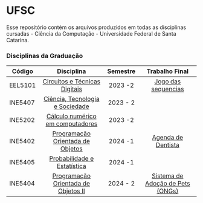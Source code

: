 # UFSC

Esse repositório contém os arquivos produzidos em todas as disciplinas cursadas - Ciência da Computação - Universidade Federal de Santa Catarina.

### Disciplinas da Graduação


| Código  | Disciplina                | Semestre | Trabalho Final |
| ------  | :-----------------------: | :--------: | :-------------: |
| EEL5101 | [Circuitos e Técnicas Digitais](https://github.com/pamelamontteiro/UFSC/tree/main/EEL5105) | 2023 -2 | [Jogo das sequencias](https://github.com/pamelamontteiro/UFSC/tree/main/EEL5105/Jogo%20das%20sequencias)|
| INE5407 | [Ciência, Tecnologia e Sociedade](https://github.com/pamelamontteiro/UFSC/tree/main/INE5407) | 2023 - 2|
| INE5202 | [Cálculo numérico em computadores](https://github.com/pamelamontteiro/UFSC/tree/main/INE5202) | 2023 -2 |
| INE5402 | [Programação Orientada de Objetos](https://github.com/pamelamontteiro/UFSC/tree/main/INE5402) |  2024 -1 | [Agenda de Dentista](https://github.com/pamelamontteiro/Agenda_dentista)
| INE5405 | [Probabilidade e Estatística](https://github.com/pamelamontteiro/UFSC/tree/main/INE5405) | 2024 -1 |
| INE5404 | [Programação Orientada de Objetos II](https://github.com/pamelamontteiro/UFSC/tree/main/INE5605) | 2024 - 2 | [Sistema de Adoção de Pets (ONGs)](https://github.com/pamelamontteiro/sistema-adocao-DSO1)

